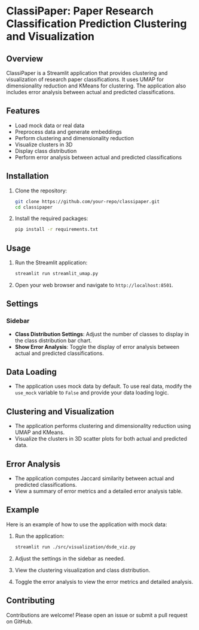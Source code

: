 # ClassiPaper: Paper Research Classification Prediction Clustering and Visualization

## Overview
ClassiPaper is a Streamlit application that provides clustering and visualization of research paper classifications. It uses UMAP for dimensionality reduction and KMeans for clustering. The application also includes error analysis between actual and predicted classifications.

## Features
- Load mock data or real data
- Preprocess data and generate embeddings
- Perform clustering and dimensionality reduction
- Visualize clusters in 3D
- Display class distribution
- Perform error analysis between actual and predicted classifications

## Installation
1. Clone the repository:
    ```sh
    git clone https://github.com/your-repo/classipaper.git
    cd classipaper
    ```

2. Install the required packages:
    ```sh
    pip install -r requirements.txt
    ```

## Usage
1. Run the Streamlit application:
    ```sh
    streamlit run streamlit_umap.py
    ```

2. Open your web browser and navigate to `http://localhost:8501`.

## Settings
### Sidebar
- **Class Distribution Settings**: Adjust the number of classes to display in the class distribution bar chart.
- **Show Error Analysis**: Toggle the display of error analysis between actual and predicted classifications.

## Data Loading
- The application uses mock data by default. To use real data, modify the `use_mock` variable to `False` and provide your data loading logic.

## Clustering and Visualization
- The application performs clustering and dimensionality reduction using UMAP and KMeans.
- Visualize the clusters in 3D scatter plots for both actual and predicted data.

## Error Analysis
- The application computes Jaccard similarity between actual and predicted classifications.
- View a summary of error metrics and a detailed error analysis table.

## Example
Here is an example of how to use the application with mock data:

1. Run the application:
    ```sh
    streamlit run ./src/visualization/dsde_viz.py
    ```

2. Adjust the settings in the sidebar as needed.

3. View the clustering visualization and class distribution.

4. Toggle the error analysis to view the error metrics and detailed analysis.

## Contributing
Contributions are welcome! Please open an issue or submit a pull request on GitHub.
